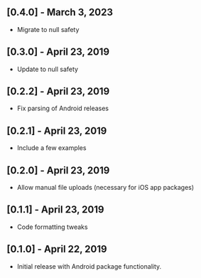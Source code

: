 ## [0.4.0] - March 3, 2023

* Migrate to null safety

## [0.3.0] - April 23, 2019

* Update to null safety

## [0.2.2] - April 23, 2019

* Fix parsing of Android releases

## [0.2.1] - April 23, 2019

* Include a few examples

## [0.2.0] - April 23, 2019

* Allow manual file uploads (necessary for iOS app packages)

## [0.1.1] - April 23, 2019

* Code formatting tweaks

## [0.1.0] - April 22, 2019

* Initial release with Android package functionality.

